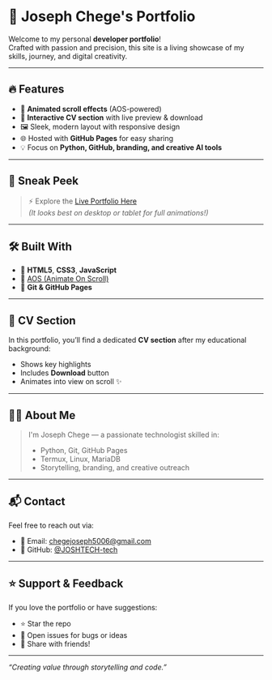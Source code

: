 # 💼 Joseph Chege's Portfolio

Welcome to my personal **developer portfolio**!  
Crafted with passion and precision, this site is a living showcase of my skills, journey, and digital creativity.

---

## 🔥 Features

- 🚀 **Animated scroll effects** (AOS-powered)
- 📄 **Interactive CV section** with live preview & download
- 🖼️ Sleek, modern layout with responsive design
- 🌐 Hosted with **GitHub Pages** for easy sharing
- 💡 Focus on **Python, GitHub, branding, and creative AI tools**

---

## 📸 Sneak Peek

> ⚡ Explore the [Live Portfolio Here](https://josht-tech.github.io/Joseph-s-Portfolio-/)  
> *(It looks best on desktop or tablet for full animations!)*

---

## 🛠️ Built With

- 🧱 **HTML5**, **CSS3**, **JavaScript**
- 🎨 [AOS (Animate On Scroll)](https://michalsnik.github.io/aos/)
- 🐙 **Git & GitHub Pages**

---

## 📁 CV Section

In this portfolio, you’ll find a dedicated **CV section** after my educational background:
- Shows key highlights
- Includes **Download** button
- Animates into view on scroll ✨

---

## 🧑‍💻 About Me

> I'm Joseph Chege — a passionate technologist skilled in:
> - Python, Git, GitHub Pages
> - Termux, Linux, MariaDB
> - Storytelling, branding, and creative outreach

---

## 📬 Contact

Feel free to reach out via:

- 📧 Email: chegejoseph5006@gmail.com  
- 🐙 GitHub: [@JOSHTECH-tech](https://github.com/JOSHTECH-tech)

---

## ⭐ Support & Feedback

If you love the portfolio or have suggestions:
- ⭐ Star the repo
- 🐞 Open issues for bugs or ideas
- 📢 Share with friends!

---

_“Creating value through storytelling and code.”_
